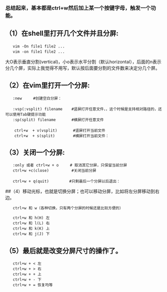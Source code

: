 
###  总结起来，基本都是ctrl+w然后加上某一个按键字母，触发一个功能。

## （1）在shell里打开几个文件并且分屏:

	　　vim -On file1 file2 ...
	　　vim -on file1 file2 ...

大O表示垂直分割(vertical)，小o表示水平分割（默认horizontal），后面的n表示分几个屏，实际上我觉得不用写，默认按后面要分割的文件数来决定分几个屏。

## （2）在vim里打开一个分屏:

	　　:new     #创建空白分屏：
	　　
	　　:vsp(:vsplit) filename    #竖屏打开任意文件，，这个时候是支持相对路径的，还可以使用Tab键提示功能
	　　:sp(split) filename       #横屏打开任意文件　　
	　
		ctrl+w  + v(vsplit)       #竖屏打开当前文件
		ctrl+w  + s(split)        #横屏打开当前文件：

## （3）关闭一个分屏:

	　　:only 或者 ctrl+w + o     # 取消其它分屏，只保留当前分屏
	　　ctrl+w +c(close)          #关闭当前分屏
	　　
	　　ctrl+w + q(quit)         #只剩最后一个分屏以后退出：


##（4）移动光标，也就是切换分屏；也可以移动分屏，比如将左分屏移动到右边。      


	　　ctrl+w 和 w（各种切换，只有两个分屏的时候还是比较方便的）

	　　ctrl+w 和 h(H) 左
	　　ctrl+w 和 l(L) 右
	　　ctrl+w 和 k(K) 上
	　　ctrl+w 和 j(J) 下



## （5）最后就是改变分屏尺寸的操作了。

	　　ctrl+w + < 左
	　　ctrl+w + > 右
	　　ctrl+w + + 上
	　　ctrl+w + - 下
	　　ctrl+w + = 恢复均等